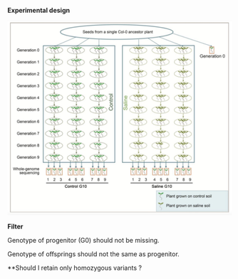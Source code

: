 **Experimental design**

![image](https://github.com/Wenfei-Xian/FCSSR/blob/main/MA_lines/GR_salt/GR_salt_G9.png)

**Filter**

Genotype of progenitor (G0) should not be missing.

Genotype of offsprings should not the same as progenitor.

**Should I retain only homozygous variants ?


